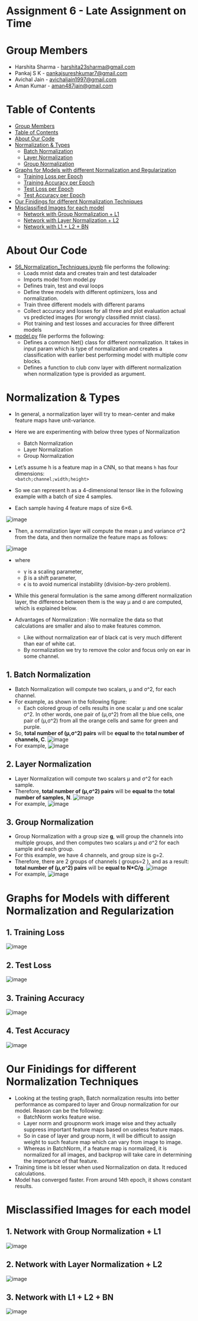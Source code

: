 # Assignment 6 - Late Assignment on Time

# Group Members
- Harshita Sharma - harshita23sharma@gmail.com
- Pankaj S K - pankajsureshkumar7@gmail.com
- Avichal Jain - avichaljain1997@gmail.com
- Aman Kumar - aman487jain@gmail.com

# Table of Contents
- [Group Members](https://github.com/amanjain487/tsai-eva6/blob/main/Assignments/S6/README.md#group-members)
- [Table of Contents](https://github.com/amanjain487/tsai-eva6/tree/main/Assignments/S6#table-of-contents)
- [About Our Code](https://github.com/amanjain487/tsai-eva6/tree/main/Assignments/S6#about-our-code)
- [Normalization & Types](https://github.com/amanjain487/tsai-eva6/tree/main/Assignments/S6#normalization--types)
    - [Batch Normalization](https://github.com/amanjain487/tsai-eva6/tree/main/Assignments/S6#1-batch-normalization)
    - [Layer Normalization](https://github.com/amanjain487/tsai-eva6/tree/main/Assignments/S6#2-layer-normalization)
    - [Group Normalization](https://github.com/amanjain487/tsai-eva6/tree/main/Assignments/S6#3-group-normalization)
- [Graphs for Models with different Normalization and Regularization](https://github.com/amanjain487/tsai-eva6/tree/main/Assignments/S6#graphs-for-models-with-different-normalization-and-regularization)
    - [Training Loss per Epoch](https://github.com/amanjain487/tsai-eva6/tree/main/Assignments/S6#1-training-loss)
    - [Training Accuracy per Epoch](https://github.com/amanjain487/tsai-eva6/tree/main/Assignments/S6#3-training-accuracy)
    - [Test Loss per Epoch](https://github.com/amanjain487/tsai-eva6/tree/main/Assignments/S6#2-test-loss)
    - [Test Accuracy per Epoch](https://github.com/amanjain487/tsai-eva6/tree/main/Assignments/S6#4-test-accuracy)
- [Our Finidings for different Normalization Techniques](https://github.com/amanjain487/tsai-eva6/tree/main/Assignments/S6#our-finidings-for-different-normalization-techniques)
- [Misclassified Images for each model](https://github.com/amanjain487/tsai-eva6/tree/main/Assignments/S6#misclassified-images-for-each-model)
    - [Network with Group Normalization + L1](https://github.com/amanjain487/tsai-eva6/tree/main/Assignments/S6#1-network-with-group-normalization--l1)
    - [Network with Layer Normalization + L2](https://github.com/amanjain487/tsai-eva6/tree/main/Assignments/S6#2-network-with-layer-normalization--l2)
    - [Network with L1 + L2 + BN](https://github.com/amanjain487/tsai-eva6/tree/main/Assignments/S6#3-network-with-l1--l2--bn)


# About Our Code
- [S6_Normalization_Techniques.ipynb](https://github.com/amanjain487/tsai-eva6/blob/main/Assignments/S6/S6_Normalization_Techniques.ipynb) file performs the following:
    - Loads mnist data and creates train and test dataloader
    - Imports model from model.py
    - Defines train, test and eval loops
    - Define three models with different optimizers, loss and normalization.
    - Train three different models with different params
    - Collect accuracy and losses for all three and plot evaluation actual vs predicted images (for wrongly classified mnist class).
    - Plot training and test losses and accuracies for three different models
- [model.py](https://github.com/amanjain487/tsai-eva6/blob/main/Assignments/S6/model.py) file performs the following:
    - Defines a common Net() class for different normalization. It takes in input param which is type of normalization and creates a classification with earlier best performing model with multiple conv blocks.
    - Defines a function to club conv layer with different normalization when normalization type is provided as argument.


# Normalization & Types
- In general, a normalization layer will try to mean-center and make feature maps have unit-variance.
- Here we are experimenting with below three types of Normalization
    - Batch Normalization
    - Layer Normalization
    - Group Normalization

- Let’s assume  h  is a feature map in a CNN, so that means  `h`  has four dimensions:  
    ```<batch;channel;width;height>``` 
- So we can represent  h  as a 4-dimensional tensor like in the following example with a batch of size  4  samples.
- Each sample having  4  feature maps of size  6×6.

![image](https://user-images.githubusercontent.com/46129975/121214933-320c0000-c89d-11eb-94b0-69a54ac5c9a3.png)

- Then, a normalization layer will compute the mean  μ  and variance σ^2  from the data, and then normalize the feature maps as follows:

![image](https://user-images.githubusercontent.com/46129975/121215129-5cf65400-c89d-11eb-9226-91606add200c.png)

- where
    - γ  is a scaling parameter,  
    - β  is a shift parameter,
    - ϵ  is to avoid numerical instability (division-by-zero problem).

- While this general formulation is the same among different normalization layer, the difference between them is the way  μ  and  σ  are computed, which is explained below.

- Advantages of Normalization : We normalize the data so that calculations are smaller and also to make features common.
    - Like without normalization ear of black cat is very much different than ear of white cat.
    - By normalization we try to remove the color and focus only on ear in some channel.

## 1. Batch Normalization
- Batch Normalization will compute two scalars,  μ  and  σ^2, for each channel. 
- For example, as shown in the following figure: 
    - Each colored group of cells results in one scalar  μ  and one scalar  σ^2. In other words, one pair of  (μ,σ^2) from all the blue cells, one pair of  (μ,σ^2) from all the orange cells and same for green and purple.
- So, **total number of (μ,σ^2) pairs** will be **equal to** the **total number of channels, C**.
![image](https://user-images.githubusercontent.com/46129975/121216175-4997b880-c89e-11eb-8126-931f95d21ed8.png)
- For example, 
![image](https://user-images.githubusercontent.com/46129975/121217318-5bc62680-c89f-11eb-93f1-787166c13b37.png)

## 2. Layer Normalization
- Layer Normalization will compute two scalars  μ  and  σ^2  for each sample. 
- Therefore, **total number of (μ,σ^2) pairs** will be **equal to** the **total number of samples, N**.
![image](https://user-images.githubusercontent.com/46129975/121216135-40a6e700-c89e-11eb-8131-3951eeea3c6e.png)
- For example,
![image](https://user-images.githubusercontent.com/46129975/121218959-dba0c080-c8a0-11eb-8ce6-49e00a92a770.png)


## 3. Group Normalization
- Group Normalization with a group size  **g**, will group the channels into multiple groups, and then computes two scalars  μ  and  σ^2 for each sample and each group. 
- For this example, we have  4  channels, and group size is  g=2. 
- Therefore, there are  2  groups of channels ( groups=2 ), and as a result: **total number of (μ,σ^2) pairs** will be **equal to N*C/g**.
![image](https://user-images.githubusercontent.com/46129975/121220943-b7de7a00-c8a2-11eb-9b92-0cc728c7d307.png)
- For example,
![image](https://user-images.githubusercontent.com/46129975/121220796-941b3400-c8a2-11eb-828c-0a8fb94a8b4e.png)


# Graphs for Models with different Normalization and Regularization
## 1. Training Loss
![image](https://user-images.githubusercontent.com/46129975/121721414-dd1cf380-cb01-11eb-9736-f061e4d3eace.png)

## 2. Test Loss
![image](https://user-images.githubusercontent.com/46129975/121721348-cb3b5080-cb01-11eb-992d-23ba3751d8a8.png)

## 3. Training Accuracy
![image](https://user-images.githubusercontent.com/46129975/121721399-d8583f80-cb01-11eb-98fc-56b7ab668685.png)

## 4. Test Accuracy
![image](https://user-images.githubusercontent.com/46129975/121721369-d0989b00-cb01-11eb-8815-3ecaa70148cc.png)

# Our Finidings for different Normalization Techniques
- Looking at the testing graph, Batch normalization results into better performance as compared to layer and Group normalization for our model. Reason can be the following:
    - BatchNorm works feature wise.
    - Layer norm and groupnorm work image wise and they actually suppress important feature maps based on useless feature maps.
    - So in case of layer and group norm, it will be difficult to assign weight to such feature map which can vary from image to image.
    - Whereas in BatchNorm, if a feature map is normalized, it is normalized for all images, and backprop will take care in determining the importance of that feature.
- Training time is bit lesser when used Normalization on data. It reduced calculations.
- Model has converged faster. From around 14th epoch, it shows constant results.

# Misclassified Images for each model
## 1. Network with Group Normalization + L1
![image](https://user-images.githubusercontent.com/46129975/121723564-4a318880-cb04-11eb-89d5-8fba9584c59e.png)

## 2. Network with Layer Normalization + L2
![image](https://user-images.githubusercontent.com/46129975/121723521-41d94d80-cb04-11eb-9ac9-b3a1acbf3243.png)

## 3. Network with L1 + L2 + BN
![image](https://user-images.githubusercontent.com/46129975/121723497-38e87c00-cb04-11eb-8c01-cba02eb2bc21.png)
